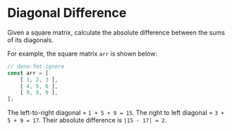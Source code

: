 # Diagonal Difference

Given a square matrix, calculate the absolute difference between the sums of its diagonals.

For example, the square matrix `arr` is shown below:

```ts
// deno-fmt-ignore
const arr = [
    [ 1, 2, 3 ],
    [ 4, 5, 6 ],
    [ 9, 8, 9 ],
];
```

The left-to-right diagonal = `1 + 5 + 9 = 15`. The right to left diagonal = `3 + 5 + 9 = 17`. Their
absolute difference is `|15 - 17| = 2`.
